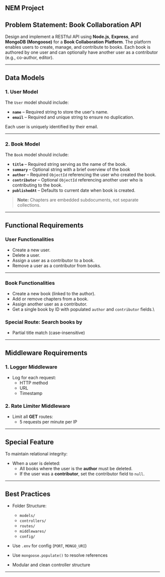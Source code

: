 ## NEM Project

## Problem Statement: **Book Collaboration API**

Design and implement a RESTful API using **Node.js**, **Express**, and **MongoDB (Mongoose)** for a **Book Collaboration Platform**. The platform enables users to create, manage, and contribute to books. Each book is authored by one user and can optionally have another user as a contributor (e.g., co-author, editor).

---

## Data Models

### 1. **User Model**

The `User` model should include:

- **`name`** – Required string to store the user's name.
- **`email`** – Required and unique string to ensure no duplication.

Each user is uniquely identified by their email.

---

### 2. **Book Model**

The `Book` model should include:

- **`title`** – Required string serving as the name of the book.
- **`summary`** – Optional string with a brief overview of the book
- **`author`** – Required `ObjectId` referencing the user who created the book.
- **`contributor`** – Optional `ObjectId` referencing another user who is contributing to the book.
- **`publishedAt`** – Defaults to current date when book is created.

> **Note:** Chapters are embedded subdocuments, not separate collections.

---

## Functional Requirements

### User Functionalities

- Create a new user.
- Delete a user.
- Assign a user as a contributor to a book.
- Remove a user as a contributor from books.

---

### Book Functionalities

- Create a new book (linked to the author).
- Add or remove chapters from a book.
- Assign another user as a contributor.
- Get a single book by ID with populated `author` and `contributor` fields.\


### Special Route: Search books by
  - Partial title match (case-insensitive)

---

## Middleware Requirements

### 1. **Logger Middleware**

- Log for each request:
  - HTTP method
  - URL
  - Timestamp

### 2. **Rate Limiter Middleware**

- Limit all **GET** routes:
  - 5 requests per minute per IP

---

## Special Feature

To maintain relational integrity:

- When a user is deleted:
  - All books where the user is the **author** must be deleted.
  - If the user was a **contributor**, set the contributor field to `null`.

---

## Best Practices

- Folder Structure:
  - `models/`
  - `controllers/`
  - `routes/`
  - `middlewares/`
  - `config/`

- Use `.env` for config (`PORT`, `MONGO_URI`)
- Use `mongoose.populate()` to resolve references
- Modular and clean controller structure

---

